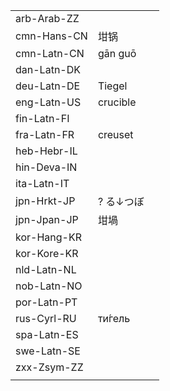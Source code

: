 | | | |
|-|-|-|
| arb-Arab-ZZ |  |  |
| cmn-Hans-CN | 坩锅 |  |
| cmn-Latn-CN | gān guō |  |
| dan-Latn-DK |  |  |
| deu-Latn-DE | Tiegel |  |
| eng-Latn-US | crucible |  |
| fin-Latn-FI |  |  |
| fra-Latn-FR | creuset |  |
| heb-Hebr-IL |  |  |
| hin-Deva-IN |  |  |
| ita-Latn-IT |  |  |
| jpn-Hrkt-JP | ? る↓つぼ |  |
| jpn-Jpan-JP | 坩堝 |  |
| kor-Hang-KR |  |  |
| kor-Kore-KR |  |  |
| nld-Latn-NL |  |  |
| nob-Latn-NO |  |  |
| por-Latn-PT |  |  |
| rus-Cyrl-RU | ти́гель |  |
| spa-Latn-ES |  |  |
| swe-Latn-SE |  |  |
| zxx-Zsym-ZZ |  |  |
|  |  |  |
